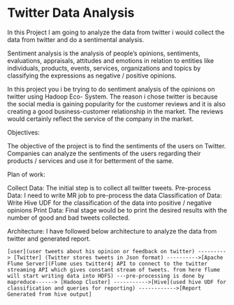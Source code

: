 # Twitter Data Analysis
In this Project I am going to analyze the data from twitter i would collect the data from twitter and do a sentimental analysis.

Sentiment analysis is the analysis of people’s opinions, sentiments, evaluations, appraisals, attitudes and
emotions in relation to entities like individuals, products, events, services, organizations and topics by
classifying the expressions as negative / positive opinions.

In this project you i be trying to do sentiment analysis of the opinions on twitter using Hadoop Eco-
System. The reason i chose twitter is because the social media is gaining popularity for the customer
reviews and it is also creating a good business-customer relationship in the market. The reviews would
certainly reflect the service of the company in the market.

Objectives:

The objective of the project is to find the sentiments of the users on Twitter. Companies can analyze the
sentiments of the users regarding their products / services and use it for betterment of the same.

Plan of work:

Collect Data: The initial step is to collect all twitter tweets.
Pre-process Data: I need to write MR job to pre-process the data
Classification of Data: Write Hive UDF for the classification of the data into positive / negative
opinions
Print Data: Final stage would be to print the desired results with the number of good and bad
tweets collected.

Architecture: I have followed below architecture to analyze the data from twitter and generated report.                     


    [user](user tweets about his opinion or feedback on twitter) ---------> [Twitter] (Twitter stores tweets in Json format) ---------->[Apache Flume Server](Flume uses twitter4j API to connect to the twitter streaming API which gives constant stream of tweets. from here flume will start writing data into HDFS) ---pre-processing is done by mapreduce------> [Hadoop Cluster] ----------->[Hive](used hive UDF for classification and queries for reporting) ------------>[Report Generated from hive output]
    
